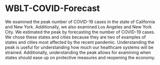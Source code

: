 # WBLT-COVID-Forecast
We examined the peak number of COVID-19 cases in the state of California and New York. Additionally, we also examined Los Angeles and New York City. We estimated the peak by forecasting the number of COVID-19 cases. We chose these states and cities because they are two of examples of states and cities most affected by the recent pandemic. Understanding the peak is useful for understanding how much our healthcare systems will be strained. Additionally, understanding the peak allows for examining when states should ease up on protective measures and reopening the economy. 
